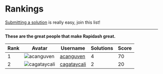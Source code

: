 # Rankings

<p class="tip">
<a href="#/submit-a-solution">Submitting a solution</a> is really easy, join this list!
</p> 

___
**These are the great people that make Rapidash great.**  

    
| Rank | Avatar | Username  | Solutions | Score |
|------|--------|-----------|-------|-----------|
| 1  |    ![acanguven](https://github.com/acanguven.png?size=60)    | [acanguven](https://github.com/acanguven) |     4     | 70   |
| 2  |    ![cagataycali](https://github.com/cagataycali.png?size=60)    | [cagataycali](https://github.com/cagataycali) |     2     | 20   |

